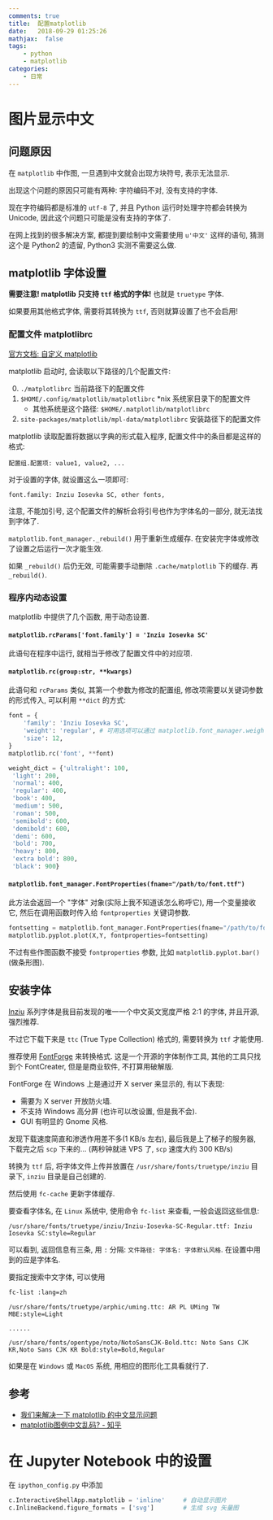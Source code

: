 ```yaml
---
comments: true
title:  配置matplotlib
date:   2018-09-29 01:25:26
mathjax:  false
tags:
    - python
    - matplotlib
categories:
    - 日常
---
```


# 图片显示中文

## 问题原因

在 `matplotlib` 中作图, 一旦遇到中文就会出现方块符号, 表示无法显示.

出现这个问题的原因只可能有两种: 字符编码不对, 没有支持的字体.

现在字符编码都是标准的 `utf-8` 了, 并且 Python 运行时处理字符都会转换为 Unicode, 因此这个问题只可能是没有支持的字体了.

在网上找到的很多解决方案, 都提到要绘制中文需要使用 `u'中文'` 这样的语句, 猜测这个是 Python2 的遗留, Python3 实测不需要这么做.

<!--more-->

## matplotlib 字体设置

**需要注意! matplotlib 只支持 `ttf` 格式的字体!** 也就是 `truetype` 字体.

如果要用其他格式字体, 需要将其转换为 `ttf`, 否则就算设置了也不会启用!

### 配置文件 matplotlibrc

[官方文档: 自定义 matplotlib](https://matplotlib.org/users/customizing.html)

matplotlib 启动时, 会读取以下路径的几个配置文件:

0. `./matplotlibrc` 当前路径下的配置文件
0. `$HOME/.config/matplotlib/matplotlibrc` *nix 系统家目录下的配置文件
    - 其他系统是这个路径: `$HOME/.matplotlib/matplotlibrc`
0. `site-packages/matplotlib/mpl-data/matplotlibrc` 安装路径下的配置文件

matplotlib 读取配置将数据以字典的形式载入程序, 配置文件中的条目都是这样的格式:

```
配置组.配置项: value1, value2, ...
```

对于设置的字体, 就设置这么一项即可:

```
font.family: Inziu Iosevka SC, other fonts,
```

注意, 不能加引号, 这个配置文件的解析会将引号也作为字体名的一部分, 就无法找到字体了.

`matplotlib.font_manager._rebuild()` 用于重新生成缓存. 在安装完字体或修改了设置之后运行一次才能生效.

如果 `_rebuild()` 后仍无效, 可能需要手动删除 `.cache/matplotlib` 下的缓存. 再 `_rebuild()`.

### 程序内动态设置

matplotlib 中提供了几个函数, 用于动态设置.

#### `matplotlib.rcParams['font.family'] = 'Inziu Iosevka SC'`

此语句在程序中运行, 就相当于修改了配置文件中的对应项.

#### `matplotlib.rc(group:str, **kwargs)`

此语句和 `rcParams` 类似, 其第一个参数为修改的配置组, 修改项需要以关键词参数的形式传入, 可以利用 `**dict` 的方式:

```python
font = {
    'family': 'Inziu Iosevka SC',
    'weight': 'regular', # 可用选项可以通过 matplotlib.font_manager.weight_dict 查看.
    'size': 12,
}
matplotlib.rc('font', **font)
```

```python
weight_dict = {'ultralight': 100,
 'light': 200,
 'normal': 400,
 'regular': 400,
 'book': 400,
 'medium': 500,
 'roman': 500,
 'semibold': 600,
 'demibold': 600,
 'demi': 600,
 'bold': 700,
 'heavy': 800,
 'extra bold': 800,
 'black': 900}
```

#### `matplotlib.font_manager.FontProperties(fname="/path/to/font.ttf")`

此方法会返回一个 "字体" 对象(实际上我不知道该怎么称呼它), 用一个变量接收它, 然后在调用函数时传入给 `fontproperties` 关键词参数.

```python
fontsetting = matplotlib.font_manager.FontProperties(fname="/path/to/font.ttf")
matplotlib.pyplot.plot(X,Y, fontproperties=fontsetting)
```

不过有些作图函数不接受 `fontproperties` 参数, 比如 `matplotlib.pyplot.bar()` (做条形图).

## 安装字体

[Inziu](https://be5invis.github.io/Iosevka/inziu.html) 系列字体是我目前发现的唯一一个中文英文宽度严格 2:1 的字体, 并且开源, 强烈推荐.

不过它下载下来是 `ttc` (True Type Collection) 格式的, 需要转换为 `ttf` 才能使用.

推荐使用 [FontForge](https://fontforge.github.io/en-US/) 来转换格式. 这是一个开源的字体制作工具, 其他的工具只找到个 FontCreater, 但是是商业软件, 不打算用破解版.

FontForge 在 Windows 上是通过开 X server 来显示的, 有以下表现:

- 需要为 X server 开放防火墙.
- 不支持 Windows 高分屏 (也许可以改设置, 但是我不会).
- GUI 有明显的 Gnome 风格.

发现下载速度简直和渗透作用差不多(1 KB/s 左右), 最后我是上了梯子的服务器, 下载完之后 `scp` 下来的... (两秒钟就进 VPS 了, `scp` 速度大约 300 KB/s)

转换为 `ttf` 后, 将字体文件上传并放置在 `/usr/share/fonts/truetype/inziu` 目录下, `inziu` 目录是自己创建的.

然后使用 `fc-cache` 更新字体缓存.

要查看字体名, 在 `Linux` 系统中, 使用命令 `fc-list` 来查看, 一般会返回这些信息:

```
/usr/share/fonts/truetype/inziu/Inziu-Iosevka-SC-Regular.ttf: Inziu Iosevka SC:style=Regular
```

可以看到, 返回信息有三条, 用 `:` 分隔: `文件路径: 字体名: 字体默认风格`. 在设置中用到的应是字体名.

要指定搜索中文字体, 可以使用

```sh
fc-list :lang=zh
```

```
/usr/share/fonts/truetype/arphic/uming.ttc: AR PL UMing TW MBE:style=Light

......

/usr/share/fonts/opentype/noto/NotoSansCJK-Bold.ttc: Noto Sans CJK KR,Noto Sans CJK KR Bold:style=Bold,Regular
```

如果是在 `Windows` 或 `MacOS` 系统, 用相应的图形化工具看就行了.

## 参考

- [我们来解决一下 matplotlib 的中文显示问题](https://www.jianshu.com/p/15b5189f85a3)
- [matplotlib图例中文乱码? - 知乎](https://www.zhihu.com/question/25404709)

# 在 Jupyter Notebook 中的设置

在 `ipython_config.py` 中添加

```python
c.InteractiveShellApp.matplotlib = 'inline'     # 自动显示图片
c.InlineBackend.figure_formats = ['svg']        # 生成 svg 矢量图
```
